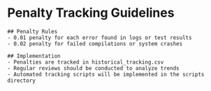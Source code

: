 # Penalty Tracking Guidelines

    ## Penalty Rules
    - 0.01 penalty for each error found in logs or test results
    - 0.02 penalty for failed compilations or system crashes

    ## Implementation
    - Penalties are tracked in historical_tracking.csv
    - Regular reviews should be conducted to analyze trends
    - Automated tracking scripts will be implemented in the scripts directory
